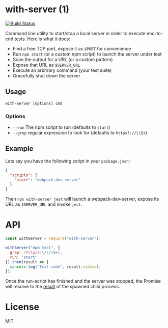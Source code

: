 # with-server (1)

[![Build Status](https://travis-ci.org/cellular/with-server.svg?branch=master)](https://travis-ci.org/cellular/with-server)

Command line utility to start/stop a local server
in order to execute end-to-end tests. Here is what it does:

- Find a free TCP port, expose it as `$PORT` for convenience
- Run `npm start` (or a custom npm script) to launch the server under test
- Scan the output for a URL (or a custom pattern)
- Expose that URL as `$SERVER_URL`
- Execute an arbitrary command (your test suite)
- Gracefully shut down the server

## Usage

`with-server [options] cmd`

### Options

- `--run` The npm script to run (defaults to `start`)
- `--grep` regular expression to look for (defaults to `https?://\\S+`)

## Example

Lets say you have the following script in your `package.json`:

```json
{
  "scripts": {
    "start": "webpack-dev-server"
  }
}
```

Then `npx with-server jest` will launch a webpack-dev-server, expose its URL as `$SERVER_URL` and invoke `jest`.

# API

```js
const withServer = require("with-server");

withServer("npm test", {
  grep: /https?:\/\/\S+/,
  run: "start"
}).then(result => {
  console.log("Exit code", result.status);
});
```

Once the run-script has finished and the server was stopped, the Promise will resolve to the [result](https://nodejs.org/docs/latest/api/child_process.html#child_process_child_process_spawnsync_command_args_options)
of the spawned child process.

# License

MIT
